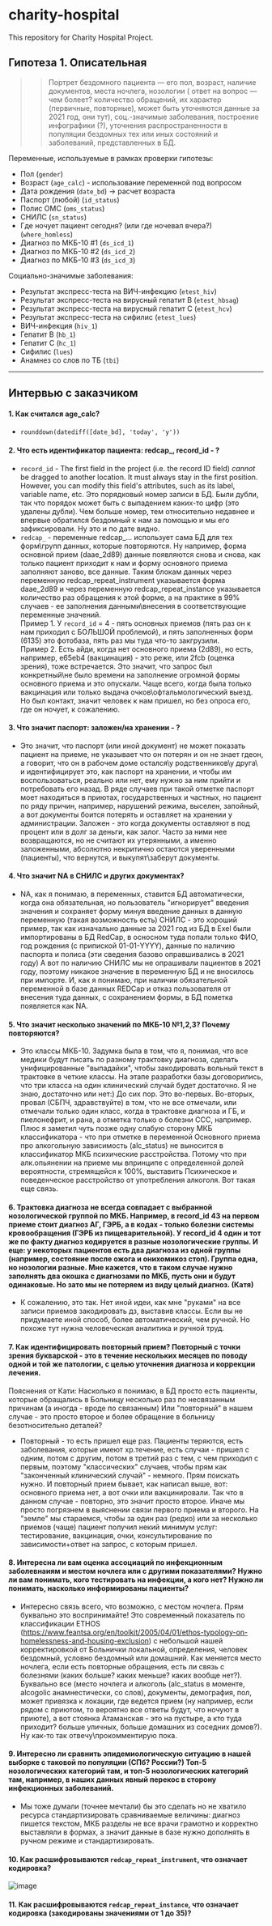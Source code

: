 # charity-hospital
This repository for Charity Hospital Project.

## Гипотеза 1. Описательная   
>> Портрет бездомного пациента — его пол, возраст, наличие документов, места ночлега, нозологии ( ответ на вопрос — чем болеет? количество обращений, их характер (первичные, повторные), может быть уточняются данные за 2021 год, они тут), соц.-значимые заболевания, построение инфографики (?), уточнения распространенности в популяции бездомных тех или иных состояний и заболеваний, представленных в БД.

Переменные, используемые в рамках проверки гипотезы:
- Пол (`gender`)
- Возраст (`age_calc`) - использование переменной под вопросом
- Дата рождения (`date_bd`) -> расчет возраста
- Паспорт (любой) (`id_status`)
- Полис ОМС (`oms_status`)
- СНИЛС (`sn_status`)
- Где ночует пациент сегодня? (или где ночевал вчера?) (`where_homless`)
- Диагноз по МКБ-10 #1 (`ds_icd_1`)
- Диагноз по МКБ-10 #2 (`ds_icd_2`)
- Диагноз по МКБ-10 #3 (`ds_icd_3`)

Cоциально-значимые заболевания:
- Результат экспресс-теста на ВИЧ-инфекцию (`etest_hiv`)
- Результат экспресс-теста на вирусный гепатит В (`etest_hbsag`)
- Результат экспресс-теста на вирусный гепатит С (`etest_hcv`)
- Результат экспресс-теста на сифилис (`etest_lues`)
- ВИЧ-инфекция (`hiv_1`)
- Гепатит B (`hb_1`)
- Гепатит C (`hc_1`)
- Сифилис (`lues`)
- Анамнез со слов по ТБ (`tbi`)


----
## Интервью с заказчиком

#### 1. Как считался age_calc?
- `rounddown(datediff([date_bd], 'today', 'y'))`

#### 2. Что есть идентификатор пациента: redcap_, record_id - ?
- `record_id` - The first field in the project (i.e. the record ID field) *cannot* be dragged to another location. It must always stay in the first position. However, you can modify this field's attributes, such as its label, variable name, etc.
Это порядковый номер записи в БД. Были дубли, так что порядок может быть с выпадением каких-то цифр (это удалены дубли). Чем больше номер, тем относительно недавнее и впервые обратился бездомный к нам за помощью и мы его зафиксировали. Ну это и по дате видно.   
- `redcap_` - переменные redcap_... использует сама БД для тех форм\групп данных, которые повторяются. Ну например, форма основной прием (daae_2d89) данные появляются снова и снова, как только пациент приходит к нам и форму основного приема заполняют заново, все данные. Таким блокам данных через переменную redcap_repeat_instrument указывается форма daae_2d89 и через переменную redcap_repeat_instance указывается количество раз обращения к этой форме, а на практике в 99% случаев - ее заполнения данными\внесения в соответствующие переменные значений.    
Пример 1. У `record_id` = 4 - пять основных приемов (пять раз он к нам приходил с БОЛЬШОЙ проблемой), и пять заполненных форм (6135) это фотобаза, пять раз мы туда что-то закгрузили.   
Пример 2. Есть айди, когда нет основного приема (2d89), но есть, например, e65eb4 (вакцинация) - это реже, или 2fcb (оценка зрения), тоже встречается. Это значит, что запрос был конкретный\не было времени на заполнение огромной формы основного приема и это опускали. Чаще всего, когда была только вакцинация или только выдача очков\офтальмологический выезд. Но был контакт, значит человек к нам пришел, но без опроса его, где он ночует, к сожалению.


#### 3. Что значит паспорт: заложен/на хранении - ?
-  Это значит, что паспорт (или иной документ) не может показать пациент на приеме, не указывает что он потерян и он не знает гдеон, а говорит, что он в рабочем доме остался\у родственников\у друга\ и идентифицирует это, как паспорт на хранении, и чтобы им воспользоваться, реально или нет, ему нужно за ним прийти и потребовать его назад. В ряде случаев при такой отметке паспорт моет находиться в приютах, государственных и частных, но пациент по ряду причин, например, нарушений режима, выселен, запойный, а вот документы боится потерять и оставляет на хранении у администрации. Заложен - это когда документы оставляют в под процент или в долг за деньги, как залог. Часто за ними нее возвращаются, но не считают их утерянными, а именно заложенными, абсолютно некритично остаются уверенными (пациенты), что вернутся, и выкупят\заберут документы.

#### 4. Что значит NA в СНИЛС и других документах?
- NA, как я понимаю, в переменных, ставится БД автоматически, когда она обязательная, но пользователь "игнорирует" введения значения и сохраняет форму минуя введение данных в данную переменную (такая возможность есть)
СНИЛС - это хороший пример, так как изначально данные за 2021 год из БД в Exel были импортированы в БД RedCap, в осносном туда попали только ФИО, год рождения (с припиской 01-01-YYYY), данные по наличию паспорта и полиса (эти сведения базово оправшивались в 2021 году) А вот по наличию СНИЛС мы не опрашивали пациентов в 2021 году, поэтому никакое значение в переменную БД и не вносилось при импорте. И, как я понимаю, при наличии обязательной переменной в базе данных REDCap и отказ пользователя от внесения туда данных, с сохранением формы, в БД пометка появляется как NA.

#### 5. Что значит несколько значений по МКБ-10 №1,2,3? Почему повторяются? 
- Это классы МКБ-10. 
Задумка была в том, что я, понимая, что все медики будут писать по разному трактовку диагноза, сделать унифицированные "выпадайки", чтобы закодировать вольный текст в трактовке в четкие классы. На этапе разработки базы договорились, что три класса на один клинический случай будет достаточно. Я не знаю, достаточно или нет:) До сих пор. Это во-первых. Во-вторых, провал (СБПЧ, здравствуйте) в том, что не все отмечали, или отмечали только один класс, когда в трактовке диагноза и ГБ, и пиелонефрит, и рана, а отметка только о болезни ССС, например. Плюс я заметил чуть позже одну слабую сторону МКБ классификатора - что при отметке в переменной Основного приема про алкогольную зависимость (alc_status) не выносится в классификатор МКБ психические расстройства. Потому что при алк.опьянении на приеме мы впринципе с определенной долей вероятности, стремящейся к 100%, выставить Психическое и поведенческое расстройство от употребления алкоголя. Вот такая еще связь.

#### 6. Трактовка диагноза не всегда совпадает с выбранной нозологической группой по МКБ. Например, в record_id 43 на первом приеме стоит диагноз АГ, ГЭРБ, а в кодах - только болезни системы кровообращения (ГЭРБ из пищеварительной). У record_id 4 один и тот же по факту диагноз кодируется в разные нозологические группы. И еще: у некоторых пациентов есть два диагноза из одной группы (например, состояние после ожога и онихомикоз стоп). Группа одна, но нозологии разные. Мне кажется, что в таком случае нужно заполнять два окошка с диагнозами по МКБ, пусть они и будут одинаковые. Но зато мы не потеряем из виду целый диагноз. (Катя)
- К сожалению, это так. Нет иной идеи, как  мне "руками" на все записи приемов закодировать дз, выставив классы. Если вы не придумаете иной способ, более автоматический, чем ручной. Но похоже тут нужна человеческая аналитика и ручной труд.

#### 7. Как идентифицировать повторный прием? Повторный с точки зрения букварской - это в течение нескольких месяцев по поводу одной и той же патологии, с целью уточнения диагноза и коррекции лечения.
Пояснения от Кати: Насколько я понимаю, в БД просто есть пациенты, которые обращались в Больницу несколько раз по несвязанным причинам (а иногда - вроде по связанным)
Или "повторный" в нашем случае - это просто второе и более обращение в больницу безотносительно деталей?   
- Повторный - то есть пришел еще раз. Пациенты теряются, есть заболевания, которые имеют хр.течение, есть случаи - пришел с одним, потом с другим, потом в третий раз с тем, с чем приходил с первым, поэтому "классических" случаев, чтобы прям как "законченный клинический случай" - немного. Прям поискать нужно. И повторный прием бывает, как написал выше, вот: основного приема нет, а вот очки или вакцинировали. Так что в данном случае - повторно, это значит просто второе. Иначе мы просто погрязнем в выяснении связи первого приема и второго. На "земле" мы стараемся, чтобы за один раз (редко) или за несколько приемов (чаще) пациент получил некий минимум услуг: тестирование, вакцинация, очки, консультирование по зависимости+ответ на запрос, с которым пришел.

#### 8. Интересна ли вам оценка ассоциаций по инфекционным заболевнаиям и местом ночлега или с другими показателями? Нужно ли вам понимать, кого тестировать на инфекции, а кого нет? Нужно ли понимать, насколько информированы пациенты?
- Интересно связь всего, что возможно, с местом ночлега. Прям буквально это воспринимайте! Это современный показатель по классификации ETHOS (https://www.feantsa.org/en/toolkit/2005/04/01/ethos-typology-on-homelessness-and-housing-exclusion) с небольшой нашей корректировкой от Больнички локальной, определения, человек бездомный, условно бездомный или домашний.  Как меняется место ночлега, если есть повторные обращения, есть ли связь с болезнями (каких больше? каких меньше? каких вообще нет?). Буквально все (место ночлега и алкоголь (alc_status в моменте, alcogolic анамнестически, со слов), документы, демография, пол, может привязка к локации, где ведется прием (ну например, если рядом с приютом, то вероятно все ответы будут, что ночуют в приюте), а вот стоянка Атаманская - это на пустыре, а кто туда приходит? больше уличных, больше домашних из соседних домов?). Ну как-то так отвечу\прокомментирую пока.

#### 9. Интересно ли сравнить эпидемиологическую ситуацию в нашей выборке с таковой по популяции (СПб? России?) Топ-5 нозологических категорий там, и топ-5 нозологических категорий там, например, в наших данных явный перекос в сторону инфекционных заболеваний.
- Мы тоже думали (точнее мечтали) бы это сделать но не хватило ресурса стандартизировать сравниваемые величины: диагноз пишется текстом, МКБ разделы не все врачи грамотно и корректно выставляли в формах, а значит данные в базе нужно дополнять в ручном режиме и стандартизировать.


#### 10. Как расшифровываются `redcap_repeat_instrument`, что означает кодировка?
![image](https://user-images.githubusercontent.com/50096463/204623686-6efa317d-2c8c-4b84-860f-e7fa783edb08.png)

#### 11. Как расшифровываются `redcap_repeat_instance`, что означает кодировка (закодированы значениями от 1 до 35)?

